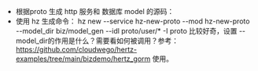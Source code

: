 * 根据proto 生成 http 服务和 数据库 model 的源码：
* 使用 hz 生成命令：  hz new --service hz-new-proto --mod hz-new-proto  --model_dir biz/model_gen --idl proto/user/* -I proto 比较好奇，设置 --model_dir的作用是什么？需要看如何被调用？参考：https://github.com/cloudwego/hertz-examples/tree/main/bizdemo/hertz_gorm 使用。